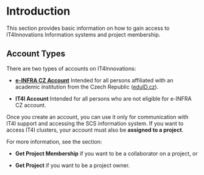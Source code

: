 # Introduction

This section provides basic information on how to gain access to IT4Innovations Information systems and project membership.

## Account Types

There are two types of accounts on IT4Innovations:

* [**e-INFRA CZ Account**][1]
    Intended for all persons affiliated with an academic institution from the Czech Republic ([eduID.cz][a]).

* **IT4I Account**
    Intended for all persons who are not eligible for e-INFRA CZ account.

Once you create an account, you can use it only for communication with IT4I support and accessing the SCS information system.
If you want to access IT4I clusters, your account must also be **assigned to a project**.

For more information, see the section:

* **Get Project Membership**
    if you want to be a collaborator on a project, or

* **Get Project**
    if you want to be a project owner.

[1]: ./einfracz-account.md

[a]: https://www.eduid.cz/
